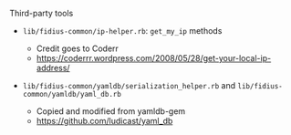 Third-party tools

* `lib/fidius-common/ip-helper.rb`: `get_my_ip` methods
  * Credit goes to Coderr
  * https://coderrr.wordpress.com/2008/05/28/get-your-local-ip-address/

* `lib/fidius-common/yamldb/serialization_helper.rb` and
  `lib/fidius-common/yamldb/yaml_db.rb`
  * Copied and modified from yamldb-gem
  * https://github.com/ludicast/yaml_db
